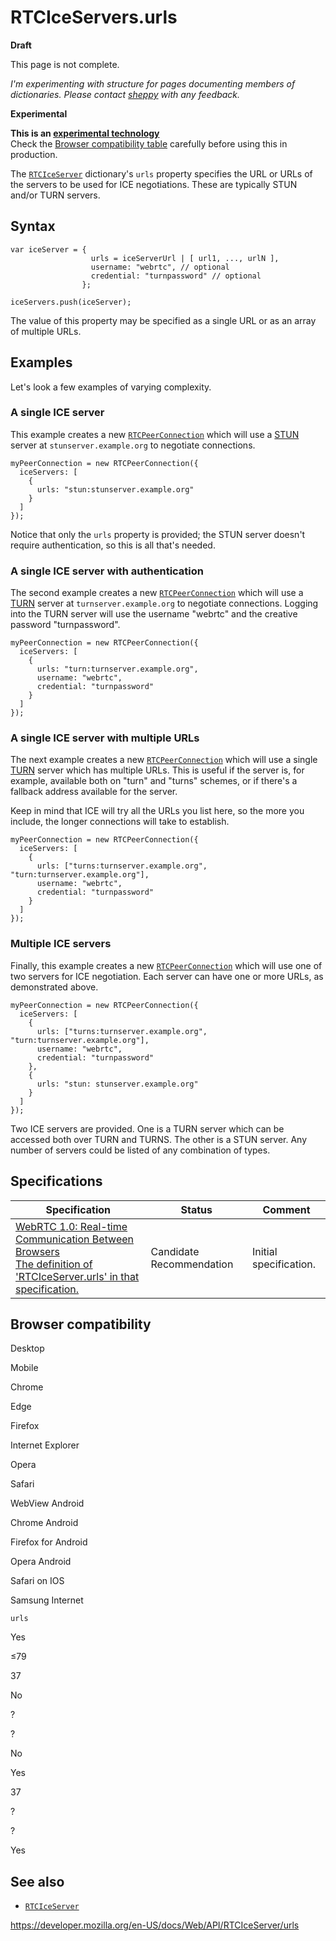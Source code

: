 RTCIceServers.urls
==================

**Draft**

This page is not complete.

*I'm experimenting with structure for pages documenting members of dictionaries. Please contact [sheppy](https://developer.mozilla.org/en-US/settings) with any feedback.*

**Experimental**

**This is an [experimental technology](https://developer.mozilla.org/en-US/docs/MDN/Guidelines/Conventions_definitions#experimental)**  
Check the [Browser compatibility table](#browser_compatibility) carefully before using this in production.

The [`RTCIceServer`](../rtciceserver) dictionary's `urls` property specifies the URL or URLs of the servers to be used for ICE negotiations. These are typically STUN and/or TURN servers.

Syntax
------

    var iceServer = {
                      urls = iceServerUrl | [ url1, ..., urlN ],
                      username: "webrtc", // optional
                      credential: "turnpassword" // optional
                    };

    iceServers.push(iceServer);

The value of this property may be specified as a single URL or as an array of multiple URLs.

Examples
--------

Let's look a few examples of varying complexity.

### A single ICE server

This example creates a new [`RTCPeerConnection`](../rtcpeerconnection) which will use a [STUN](https://developer.mozilla.org/en-US/docs/Glossary/STUN) server at `stunserver.example.org` to negotiate connections.

    myPeerConnection = new RTCPeerConnection({
      iceServers: [
        {
          urls: "stun:stunserver.example.org"
        }
      ]
    });

Notice that only the `urls` property is provided; the STUN server doesn't require authentication, so this is all that's needed.

### A single ICE server with authentication

The second example creates a new [`RTCPeerConnection`](../rtcpeerconnection) which will use a [TURN](https://developer.mozilla.org/en-US/docs/Glossary/TURN) server at `turnserver.example.org` to negotiate connections. Logging into the TURN server will use the username "webrtc" and the creative password "turnpassword".

    myPeerConnection = new RTCPeerConnection({
      iceServers: [
        {
          urls: "turn:turnserver.example.org",
          username: "webrtc",
          credential: "turnpassword"
        }
      ]
    });

### A single ICE server with multiple URLs

The next example creates a new [`RTCPeerConnection`](../rtcpeerconnection) which will use a single [TURN](https://developer.mozilla.org/en-US/docs/Glossary/TURN) server which has multiple URLs. This is useful if the server is, for example, available both on "turn" and "turns" schemes, or if there's a fallback address available for the server.

Keep in mind that ICE will try all the URLs you list here, so the more you include, the longer connections will take to establish.

    myPeerConnection = new RTCPeerConnection({
      iceServers: [
        {
          urls: ["turns:turnserver.example.org", "turn:turnserver.example.org"],
          username: "webrtc",
          credential: "turnpassword"
        }
      ]
    });

### Multiple ICE servers

Finally, this example creates a new [`RTCPeerConnection`](../rtcpeerconnection) which will use one of two servers for ICE negotiation. Each server can have one or more URLs, as demonstrated above.

    myPeerConnection = new RTCPeerConnection({
      iceServers: [
        {
          urls: ["turns:turnserver.example.org", "turn:turnserver.example.org"],
          username: "webrtc",
          credential: "turnpassword"
        },
        {
          urls: "stun: stunserver.example.org"
        }
      ]
    });

Two ICE servers are provided. One is a TURN server which can be accessed both over TURN and TURNS. The other is a STUN server. Any number of servers could be listed of any combination of types.

Specifications
--------------

<table><thead><tr class="header"><th>Specification</th><th>Status</th><th>Comment</th></tr></thead><tbody><tr class="odd"><td><a href="https://w3c.github.io/webrtc-pc/#dom-rtciceserver-urls">WebRTC 1.0: Real-time Communication Between Browsers<br />
<span class="small">The definition of 'RTCIceServer.urls' in that specification.</span></a></td><td><span class="spec-cr">Candidate Recommendation</span></td><td>Initial specification.</td></tr></tbody></table>

Browser compatibility
---------------------

Desktop

Mobile

Chrome

Edge

Firefox

Internet Explorer

Opera

Safari

WebView Android

Chrome Android

Firefox for Android

Opera Android

Safari on IOS

Samsung Internet

`urls`

Yes

≤79

37

No

?

?

No

Yes

37

?

?

Yes

See also
--------

-   [`RTCIceServer`](../rtciceserver)

<a href="https://developer.mozilla.org/en-US/docs/Web/API/RTCIceServer/urls" class="_attribution-link">https://developer.mozilla.org/en-US/docs/Web/API/RTCIceServer/urls</a>
